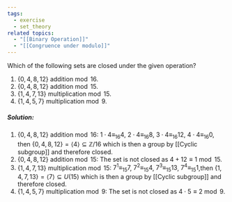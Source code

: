 ```yaml
---
tags:
  - exercise
  - set_theory
related topics:
  - "[[Binary Operation]]"
  - "[[Congruence under modulo]]"
---
```

Which of the following sets are closed under the given operation?
1. $\{0, 4, 8, 12\}$ addition $\operatorname{mod}\ 16$.
2. $\{0, 4, 8, 12\}$ addition $\operatorname{mod}\ 15$.
3. $\{1, 4, 7, 13\}$ multiplication $\operatorname{mod}\ 15$.
4. $\{1, 4, 5, 7\}$ multiplication $\operatorname{mod}\ 9$.
##### Solution:
1. $\{0, 4, 8, 12\}$ addition $\operatorname{mod}\ 16$:
	 $1\cdot 4\equiv_{16}4$, $2\cdot 4\equiv_{16}8$, $3\cdot 4\equiv_{16}12$, $4\cdot 4\equiv_{16} 0$, then $\{0, 4, 8, 12\}=\langle 4\rangle\subseteq \mathbb{Z}/16$ which is then a group by [[Cyclic subgroup]] and therefore closed.
2. $\{0, 4, 8, 12\}$ addition $\operatorname{mod}\ 15$:
	The set is not closed as $4+12\equiv 1\ \operatorname{mod}\ 15$.
3. $\{1, 4, 7, 13\}$ multiplication $\operatorname{mod}\ 15$:
	$7^1\equiv_{15} 7$, $7^2\equiv_{15} 4$, $7^3 \equiv_{15}13$, $7^4\equiv_{15} 1$,then $\{1, 4, 7, 13\}=\langle 7\rangle\subseteq U(15)$ which is then a group by [[Cyclic subgroup]] and therefore closed.
4. $\{1, 4, 5, 7\}$ multiplication $\operatorname{mod}\ 9$:
	The set is not closed as $4\cdot 5\equiv 2\ \operatorname{mod}\ 9$.